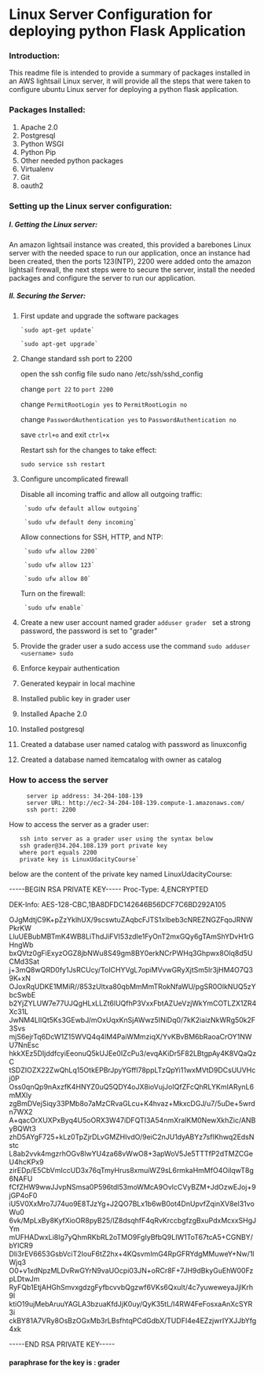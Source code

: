 ﻿# Linux Server Configuration for deploying python Flask Application



###  **Introduction**:

This readme file is intended to provide a summary of packages installed in an AWS lightsail Linux server, it will provide all the steps that were taken to configure ubuntu Linux server for deploying a python flask application.

   ###  **Packages Installed**:

 1. Apache 2.0
 2. Postgresql
 3. Python WSGI
 4. Python Pip
 5. Other needed python packages
 6. Virtualenv
 7. Git
 8. oauth2
 
###  **Setting up the Linux server configuration:**

#####  **I. Getting the Linux server:**
 
 An amazon lightsail instance was created, this provided a barebones Linux server with the needed space to run our application, once an instance had been created, then the ports 123(NTP), 2200 were added onto the amazon lightsail firewall, the next steps were to secure the server, install the needed packages and configure the server to run our application.  
 
#####  **II. Securing the Server:**
 
 1. First update and upgrade the software packages 
 
        `sudo apt-get update`
 
        `sudo apt-get upgrade`


2. Change standard ssh port to 2200
   
   open the ssh config file
         sudo nano /etc/ssh/sshd_config

   change `port 22` to `port 2200`
   
   change `PermitRootLogin yes` to `PermitRootLogin no`
   
   change `PasswordAuthentication yes` to `PasswordAuthentication no`
   
   save `ctrl+o` and exit `ctrl+x`
   
   Restart ssh for the changes to take effect: 
   
   `sudo service ssh restart`



3. Configure uncomplicated firewall
    
    Disable all incoming traffic and allow all outgoing traffic:

        `sudo ufw default allow outgoing`

        `sudo ufw default deny incoming`

     Allow connections for SSH, HTTP, and NTP:

        `sudo ufw allow 2200`

        `sudo ufw allow 123`

        `sudo ufw allow 80`

     Turn on the firewall:

        `sudo ufw enable`
        
3. Create a new user account named grader
    `adduser grader `
     set a strong password, the password is set to "grader"
  
4. Provide the grader user a sudo access
   use the command `sudo adduser <username> sudo`  
  
5. Enforce keypair authentication 
    
6. Generated keypair in local machine
    
7. Installed public key in grader user

8. Installed Apache 2.0
9. Installed postgresql
10. Created a database user named catalog with password as linuxconfig 
11. Created a database named itemcatalog with owner as catalog

 ### **How to access the  server**
 
         server ip address: 34-204-108-139
         server URL: http://ec2-34-204-108-139.compute-1.amazonaws.com/
         ssh port: 2200
       

  How to access the server as a grader user:
        
       ssh into server as a grader user using the syntax below
       ssh grader@34.204.108.139 port private key 
       where port equals 2200
       private key is LinuxUdacityCourse`
       
       
  below are the content of the private key named LinuxUdacityCourse:

-----BEGIN RSA PRIVATE KEY-----
Proc-Type: 4,ENCRYPTED

DEK-Info: AES-128-CBC,1BA8DFDC142646B56DCF7C6BD292A105

OJgMdtjC9K+pZzYklhUX/9scswtuZAqbcFJTS1xIbeb3cNREZNGZFqoJRNWPkrKW
LluUEBubMBTmK4WB8LiThdJiFVI53zdIe1FyOnT2mxGQy6gTAmShYDvH1rGHngWb
bxQVtz0gFiExyzOGZ8jbNWu8S49gm8BY0erkNCrPWHq3Ghpwx8Olq8d5UCMd3Sat
j+3mQ8wQRD0fy1JsRCUcy/ToICHYVgL7opiMVvwGRyXjtSm5lr3jHM4O7Q39K+xN
OJoxRqUDKE1MMiR//853zUltxa80qbMmMmTRokNfaWU/pgSR0OlkNUQ5zYbcSwbE
b2YjZYLUW7e77UJQgHLxLLZt6lUQfhP3VxxFbtAZUeVzjWkYmCOTLZX1ZR4Xc31L
JwNM4LIlQt5Ks3GEwbJ/mOxUqxKnSjAWwz5INiDq0/7kK2iaizNkWRg50k2F3Svs
mjS6ejrTq6DcW1Z15WVQ4q4lM4PaiWMmziqX/YvKBvBM6bRaoaCrOY1NWU7NnEsc
hkkXEz5DIjddfcyiEeonuQ5kUJEe0IZcPu3/evqAKiDr5F82LBtgpAy4K8VQaQzC
tSDZIOZX22ZwQhLq15OtkEPBrJpyYGffl78ppLTzQpYi11wxMVtD9DCsUUVHcj0P
Oss0qnQp9nAxzfK4HNYZ0uQ5QDY4oJX8ioVujJoIQfZFcQhRLYKmIARynL6mMXly
zgBmDVejSiqy33PMb8o7aMzCRvaGLcu+K4hvaz+MkxcDGJ/u7/5uDe+5wrdn7WX2
A+qacOrXUXPxByq4U5oORX3W47iDFQTI3A54nmXralKM0NewXkhZic/ANByBQWt3
zhD5AYgF725+kLz0TpZjrDLvGMZHIvdO/9eiC2nJU1dyABYz7sfIKhwq2EdsNstc
L8ab2vvk4mgzrhOGv8lwYU4za68vWwO8+3apWoV5Je5TTTfP2dTMZCGeU4hcKPx9
zirEDp/E5CbVmIccUD3x76qTmyHrus8xmuiWZ9sL6rmkaHmMfO4OilqwT8g6NAFU
fCfZHW9wwJJvpNSmsa0P596tdl53moWMcA9OvlcCVyBZM+JdOzwEJoj+9jGP4oF0
iU5V0XxMro7J74uo9E8TJzYg+J2QO7BLx1b6wB0ot4DnUpvfZqinXV8el31voWu0
6vk/MpLxBy8KyfXioOR8pyB25/lZ8dsqhfF4qRvKrccbgfzgBxuPdxMcxxSHgJYm
mUFHADwxLi8Ig7yQhmRKbRL2oTMO9FgIyBfbQ9LIW1ToT67tcA5+CGNBY/bYICR9
DIi3rEV6653GsbVciT2IouF6tZ2hx+4KQsvmImG4RpGFRYdgMMuweY+Nw/1lWjq3
O0+v1xdNpzMLDvRwGYrN9vaUOcpi03JN+oRCr8F+7JH9dBkyGuEhW00FzpLDtwJm
RyFQb1EtjAHGhSmvxgdzgFyfbcvvbQgzwf6VKs6QxuIt/4c7yuweweyaJjlKrh9l
ktiO19ujMebAruuYAGLA3bzuaKfdJjK0uy/QyK35tL/I4RW4FeFosxaAnXcSYR3i
ckBY81A7VRy8OsBzOGxMb3rLBsfhtqPCdGdbX/TUDFI4e4EZzjwrIYXJJbYfg4xk

-----END RSA PRIVATE KEY-----

 #### paraphrase for the key is :  **grader**
       